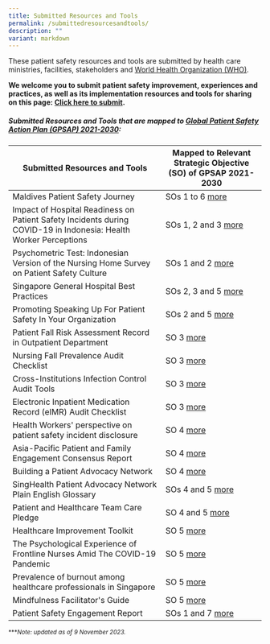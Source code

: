 ```yaml
---
title: Submitted Resources and Tools
permalink: /submittedresourcesandtools/
description: ""
variant: markdown
---
```

These patient safety resources and tools are submitted by health care ministries, facilities, stakeholders and [World Health Organization (WHO)](https://www.who.int/).

**We welcome you to submit patient safety improvement, experiences and practices, as well as its implementation resources and tools for sharing on this page: 
[Click here to submit](https://form.gov.sg/64631e5f0fbfe400126c8e0d).**

##### Submitted Resources and Tools that are mapped to [Global Patient Safety Action Plan (GPSAP) 2021-2030](https://www.who.int/teams/integrated-health-services/patient-safety/policy/global-patient-safety-action-plan):

|Submitted Resources and Tools | Mapped to Relevant Strategic Objective (SO) of GPSAP 2021-2030| 
| -------- | -------- | 
| Maldives Patient Safety Journey | SOs 1 to 6 [more](/resources-and-tools/tools-and-resources/gkpsfilea15/)
| Impact of Hospital Readiness on Patient Safety Incidents during COVID-19 in Indonesia: Health Worker Perceptions    | SOs 1, 2 and 3 [more]( /resources-and-tools/tools-and-resources/gkpsfilea11/)   
| Psychometric Test: Indonesian Version of the Nursing Home Survey on Patient Safety Culture   | SOs 1 and 2 [more](/resources-and-tools/tools-and-resources/gkpsfilea12) | 
| Singapore General Hospital Best Practices  | SOs 2, 3 and 5 [more](/resources-and-tools/tools-and-resources/sghbestpracticesso235/) 
| Promoting Speaking Up For Patient Safety In Your Organization  | SOs 2 and 5 [more](/resources-and-tools/tools-and-resources/teamspeak)
| Patient Fall Risk Assessment Record in Outpatient Department  | SO 3 [more ](/tools-and-resources/tools-and-resources/pfrar/)
| Nursing Fall Prevalence Audit Checklist  | SO 3 [more](/resources-and-tools/tools-and-resources/gkpsfilea16/)
| Cross-Institutions Infection Control Audit Tools  | SO 3 [more](/resources-and-tools/tools-and-resources/ciic/)
| Electronic Inpatient Medication Record (eIMR) Audit Checklist | SO 3 [more](/resources-and-tools/tools-and-resources/gkpsfilea17/)
| Health Workers' perspective on patient safety incident disclosure | SO 4 [more](/resources-and-tools/tools-and-resources/gkpsfilea13/)
| Asia-Pacific Patient and Family Engagement Consensus Report  | SO 4 [more](/tools-and-resources/tools-and-resources/patientfamilyconsensus/)
| Building a Patient Advocacy Network   | SO 4  [more]( /resources-and-tools/tools-and-resources/span)
| SingHealth Patient Advocacy Network Plain English Glossary  | SOs 4 and 5 [more](/tools-and-resources/tools-and-resources/plainenglishglossary/)
| Patient and Healthcare Team Care Pledge | SO 4 and 5 [more](/resources-and-tools/tools-and-resources/patient-and-healthcare-team-care-pledge/)
| Healthcare Improvement Toolkit | SO 5 [more](/tools-and-resources/tools-and-resources/improvementtoolkit/)
| The Psychological Experience of Frontline Nurses Amid The COVID-19 Pandemic | SO 5 [more](/resources-and-tools/tools-and-resources/gkpsfilea14/)
| Prevalence of burnout among healthcare professionals in Singapore | SO 5 [more]( /resources-and-tools/tools-and-resources/burnout/)
| Mindfulness Facilitator's Guide | SO 5 [more](/resources-and-tools/tools-and-resources/gkpsfilea18/)
| Patient Safety Engagement Report  | SOs 1 and 7 [more]( /resources-and-tools/tools-and-resources/paser)



<small> ****Note: updated as of 9 November 2023.*</small>